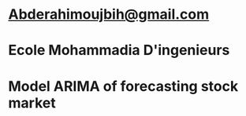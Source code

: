 # Abderahimoujbih@gmail.com
# Ecole Mohammadia D'ingenieurs
# Model ARIMA of forecasting stock market



